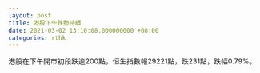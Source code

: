 ```yaml
---
layout: post
title: 港股下午跌勢持續
date: 2021-03-02 13:10:08.000000000 +08:00
categories: rthk
---
```


港股在下午開市初段跌逾200點，恒生指數報29221點，跌231點，跌幅0.79%。
